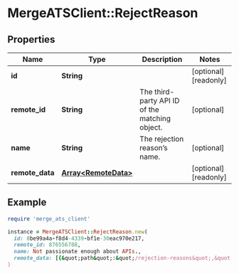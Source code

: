 # MergeATSClient::RejectReason

## Properties

| Name | Type | Description | Notes |
| ---- | ---- | ----------- | ----- |
| **id** | **String** |  | [optional][readonly] |
| **remote_id** | **String** | The third-party API ID of the matching object. | [optional] |
| **name** | **String** | The rejection reason’s name. | [optional] |
| **remote_data** | [**Array&lt;RemoteData&gt;**](RemoteData.md) |  | [optional][readonly] |

## Example

```ruby
require 'merge_ats_client'

instance = MergeATSClient::RejectReason.new(
  id: 8be99a4a-f8d4-4339-bf1e-30eac970e217,
  remote_id: 876556788,
  name: Not passionate enough about APIs.,
  remote_data: [{&quot;path&quot;:&quot;/rejection-reasons&quot;,&quot;data&quot;:[&quot;Varies by platform&quot;]}]
)
```


